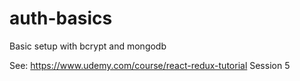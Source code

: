 # auth-basics
Basic setup with bcrypt and mongodb

See: https://www.udemy.com/course/react-redux-tutorial
Session 5
